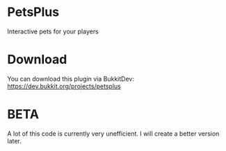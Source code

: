 # PetsPlus
Interactive pets for your players

# Download
You can download this plugin via BukkitDev: https://dev.bukkit.org/projects/petsplus

# BETA
A lot of this code is currently very unefficient.
I will create a better version later.
